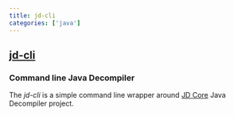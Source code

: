 ```yaml
---
title: jd-cli
categories: ['java']
---
```

## [jd-cli](https://github.com/intoolswetrust/jd-cli)

### Command line Java Decompiler


The *jd-cli* is a simple command line wrapper around [JD Core](https://github.com/java-decompiler/jd-core)  Java Decompiler project. 

